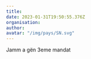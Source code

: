 ```yaml
---
title: 
date: 2023-01-31T19:50:55.376Z
organisation: 
author: 
avatar: "/img/pays/SN.svg"
---
```


Jamm a gën 3eme mandat